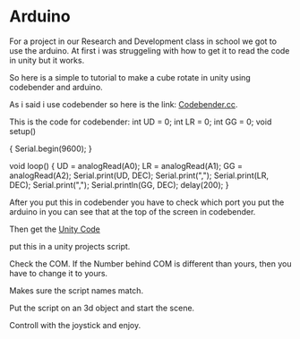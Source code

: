 <h1> Arduino </h1>

For a project in our Research and Development class in school we got to use the arduino.
At first i was struggeling with how to get it to read the code in unity but it works.

So here is a simple to tutorial to make a cube rotate in unity using codebender and arduino.

As i said i use codebender so here is the link: [Codebender.cc](https://codebender.cc/).

This is the code for codebender:
int UD = 0;
int LR = 0;
int GG = 0;
void setup() 

{
Serial.begin(9600);
} 

void loop()
{ 
UD = analogRead(A0);
LR = analogRead(A1);
GG = analogRead(A2);
Serial.print(UD, DEC);
Serial.print(",");
Serial.print(LR, DEC);
Serial.print(","); 
Serial.println(GG, DEC);
delay(200); 
}

After you put this in codebender you have to check which port you put the arduino in you can see that at the top of the screen in codebender.

Then get the [Unity Code](https://github.com/JeffrinDumas/Arduino/blob/master/Assets/Arduino.cs)

put this in a unity projects script.

Check the COM.
If the Number behind COM is different than yours, then you have to change it to yours.

Makes sure the script names match.

Put the script on an 3d object and start the scene.

Controll with the joystick and enjoy.

